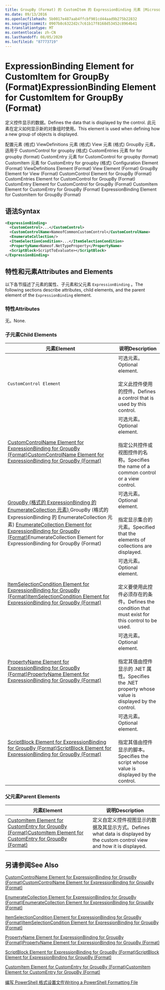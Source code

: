 ```yaml
---
title: GroupBy (Format) 的 CustomItem 的 ExpressionBinding 元素 |Microsoft Docs
ms.date: 09/13/2016
ms.openlocfilehash: 5b0017e487aab4ffcbf901cd44aad9b275b22832
ms.sourcegitcommit: 0907b8c6322d2c7c61b17f8168d53452c8964b41
ms.translationtype: MT
ms.contentlocale: zh-CN
ms.lasthandoff: 08/05/2020
ms.locfileid: "87773719"
---
```

# <a name="expressionbinding-element-for-customitem-for-groupby-format"></a><span data-ttu-id="6f480-102">ExpressionBinding Element for CustomItem for GroupBy (Format)</span><span class="sxs-lookup"><span data-stu-id="6f480-102">ExpressionBinding Element for CustomItem for GroupBy (Format)</span></span>

<span data-ttu-id="6f480-103">定义控件显示的数据。</span><span class="sxs-lookup"><span data-stu-id="6f480-103">Defines the data that is displayed by the control.</span></span> <span data-ttu-id="6f480-104">此元素在定义如何显示新的对象组时使用。</span><span class="sxs-lookup"><span data-stu-id="6f480-104">This element is used when defining how a new group of objects is displayed.</span></span>

<span data-ttu-id="6f480-105">配置元素 (格式) ViewDefinitions 元素 (格式) View 元素 (格式) GroupBy 元素，适用于 CustomControl for groupby (格式) CustomEntries 元素 for for groupby (format) CustomEntry 元素 for CustomControl for groupby (format) CustomItem 元素 for CustomEntry for groupby (格式) </span><span class="sxs-lookup"><span data-stu-id="6f480-105">Configuration Element (Format) ViewDefinitions Element (Format) View Element (Format) GroupBy Element for View (Format) CustomControl Element for GroupBy (Format) CustomEntries Element for CustomControl for GroupBy (Format) CustomEntry Element for CustomControl for GroupBy (Format) CustomItem Element for CustomEntry for GroupBy (Format) ExpressionBinding Element for CustomItem for GroupBy (Format)</span></span>

## <a name="syntax"></a><span data-ttu-id="6f480-106">语法</span><span class="sxs-lookup"><span data-stu-id="6f480-106">Syntax</span></span>

```xml
<ExpressionBinding>
  <CustomControl>...</CustomControl>
  <CustomControlName>NameofCommonCustomControl</CustomControlName>
  <EnumerateCollection/>
  <ItemSelectionCondition>...</ItemSelectionCondition>
  <PropertyName>Nameof.NetTypeProperty</PropertyName>
  <ScriptBlock>ScriptToEvaluate></ScriptBlock>
</ExpressionBinding>
```

## <a name="attributes-and-elements"></a><span data-ttu-id="6f480-107">特性和元素</span><span class="sxs-lookup"><span data-stu-id="6f480-107">Attributes and Elements</span></span>

<span data-ttu-id="6f480-108">以下各节描述了元素的属性、子元素和父元素 `ExpressionBinding` 。</span><span class="sxs-lookup"><span data-stu-id="6f480-108">The following sections describe attributes, child elements, and the parent element of the `ExpressionBinding` element.</span></span>

### <a name="attributes"></a><span data-ttu-id="6f480-109">特性</span><span class="sxs-lookup"><span data-stu-id="6f480-109">Attributes</span></span>

<span data-ttu-id="6f480-110">无。</span><span class="sxs-lookup"><span data-stu-id="6f480-110">None.</span></span>

### <a name="child-elements"></a><span data-ttu-id="6f480-111">子元素</span><span class="sxs-lookup"><span data-stu-id="6f480-111">Child Elements</span></span>

|<span data-ttu-id="6f480-112">元素</span><span class="sxs-lookup"><span data-stu-id="6f480-112">Element</span></span>|<span data-ttu-id="6f480-113">说明</span><span class="sxs-lookup"><span data-stu-id="6f480-113">Description</span></span>|
|-------------|-----------------|
|`CustomControl Element`|<span data-ttu-id="6f480-114">可选元素。</span><span class="sxs-lookup"><span data-stu-id="6f480-114">Optional element.</span></span><br /><br /> <span data-ttu-id="6f480-115">定义此控件使用的控件。</span><span class="sxs-lookup"><span data-stu-id="6f480-115">Defines a control that is used by this control.</span></span>|
|[<span data-ttu-id="6f480-116">CustomControlName Element for ExpressionBinding for GroupBy (Format)</span><span class="sxs-lookup"><span data-stu-id="6f480-116">CustomControlName Element for ExpressionBinding for GroupBy (Format)</span></span>](./customcontrolname-element-for-expressionbinding-for-groupby-format.md)|<span data-ttu-id="6f480-117">可选元素。</span><span class="sxs-lookup"><span data-stu-id="6f480-117">Optional element.</span></span><br /><br /> <span data-ttu-id="6f480-118">指定公共控件或视图控件的名称。</span><span class="sxs-lookup"><span data-stu-id="6f480-118">Specifies the name of a common control or a view control.</span></span>|
|<span data-ttu-id="6f480-119">[GroupBy (格式的 ExpressionBinding 的 EnumerateCollection 元素) ](./enumeratecollection-element-for-expressionbinding-for-groupby-format.md)GroupBy (格式的 ExpressionBinding 的 EnumerateCollection 元素) </span><span class="sxs-lookup"><span data-stu-id="6f480-119">[EnumerateCollection Element for ExpressionBinding for GroupBy (Format)](./enumeratecollection-element-for-expressionbinding-for-groupby-format.md)EnumerateCollection Element for ExpressionBinding for GroupBy (Format)</span></span>|<span data-ttu-id="6f480-120">可选元素。</span><span class="sxs-lookup"><span data-stu-id="6f480-120">Optional element.</span></span><br /><br /> <span data-ttu-id="6f480-121">指定显示集合的元素。</span><span class="sxs-lookup"><span data-stu-id="6f480-121">Specified that the elements of collections are displayed.</span></span>|
|[<span data-ttu-id="6f480-122">ItemSelectionCondition Element for ExpressionBinding for GroupBy (Format)</span><span class="sxs-lookup"><span data-stu-id="6f480-122">ItemSelectionCondition Element for ExpressionBinding for GroupBy (Format)</span></span>](./itemselectioncondition-element-for-expressionbinding-for-groupby-format.md)|<span data-ttu-id="6f480-123">可选元素。</span><span class="sxs-lookup"><span data-stu-id="6f480-123">Optional element.</span></span><br /><br /> <span data-ttu-id="6f480-124">定义要使用此控件必须存在的条件。</span><span class="sxs-lookup"><span data-stu-id="6f480-124">Defines the condition that must exist for this control to be used.</span></span>|
|[<span data-ttu-id="6f480-125">PropertyName Element for ExpressionBinding for GroupBy (Format)</span><span class="sxs-lookup"><span data-stu-id="6f480-125">PropertyName Element for ExpressionBinding for GroupBy (Format)</span></span>](./propertyname-element-for-expressionbinding-for-groupby-format.md)|<span data-ttu-id="6f480-126">可选元素。</span><span class="sxs-lookup"><span data-stu-id="6f480-126">Optional element.</span></span><br /><br /> <span data-ttu-id="6f480-127">指定其值由控件显示的 .NET 属性。</span><span class="sxs-lookup"><span data-stu-id="6f480-127">Specifies the .NET property whose value is displayed by the control.</span></span>|
|[<span data-ttu-id="6f480-128">ScriptBlock Element for ExpressionBinding for GroupBy (Format)</span><span class="sxs-lookup"><span data-stu-id="6f480-128">ScriptBlock Element for ExpressionBinding for GroupBy (Format)</span></span>](./scriptblock-element-for-expressionbinding-for-groupby-format.md)|<span data-ttu-id="6f480-129">可选元素。</span><span class="sxs-lookup"><span data-stu-id="6f480-129">Optional element.</span></span><br /><br /> <span data-ttu-id="6f480-130">指定其值由控件显示的脚本。</span><span class="sxs-lookup"><span data-stu-id="6f480-130">Specifies the script whose value is displayed by the control.</span></span>|

### <a name="parent-elements"></a><span data-ttu-id="6f480-131">父元素</span><span class="sxs-lookup"><span data-stu-id="6f480-131">Parent Elements</span></span>

|<span data-ttu-id="6f480-132">元素</span><span class="sxs-lookup"><span data-stu-id="6f480-132">Element</span></span>|<span data-ttu-id="6f480-133">说明</span><span class="sxs-lookup"><span data-stu-id="6f480-133">Description</span></span>|
|-------------|-----------------|
|[<span data-ttu-id="6f480-134">CustomItem Element for CustomEntry for GroupBy (Format)</span><span class="sxs-lookup"><span data-stu-id="6f480-134">CustomItem Element for CustomEntry for GroupBy (Format)</span></span>](./customitem-element-for-customentry-for-groupby-format.md)|<span data-ttu-id="6f480-135">定义自定义控件视图显示的数据及其显示方式。</span><span class="sxs-lookup"><span data-stu-id="6f480-135">Defines what data is displayed by the custom control view and how it is displayed.</span></span>|

## <a name="see-also"></a><span data-ttu-id="6f480-136">另请参阅</span><span class="sxs-lookup"><span data-stu-id="6f480-136">See Also</span></span>

[<span data-ttu-id="6f480-137">CustomControlName Element for ExpressionBinding for GroupBy (Format)</span><span class="sxs-lookup"><span data-stu-id="6f480-137">CustomControlName Element for ExpressionBinding for GroupBy (Format)</span></span>](./customcontrolname-element-for-expressionbinding-for-groupby-format.md)

[<span data-ttu-id="6f480-138">EnumerateCollection Element for ExpressionBinding for GroupBy (Format)</span><span class="sxs-lookup"><span data-stu-id="6f480-138">EnumerateCollection Element for ExpressionBinding for GroupBy (Format)</span></span>](./enumeratecollection-element-for-expressionbinding-for-groupby-format.md)

[<span data-ttu-id="6f480-139">ItemSelectionCondition Element for ExpressionBinding for GroupBy (Format)</span><span class="sxs-lookup"><span data-stu-id="6f480-139">ItemSelectionCondition Element for ExpressionBinding for GroupBy (Format)</span></span>](./itemselectioncondition-element-for-expressionbinding-for-groupby-format.md)

[<span data-ttu-id="6f480-140">PropertyName Element for ExpressionBinding for GroupBy (Format)</span><span class="sxs-lookup"><span data-stu-id="6f480-140">PropertyName Element for ExpressionBinding for GroupBy (Format)</span></span>](./propertyname-element-for-expressionbinding-for-groupby-format.md)

[<span data-ttu-id="6f480-141">ScriptBlock Element for ExpressionBinding for GroupBy (Format)</span><span class="sxs-lookup"><span data-stu-id="6f480-141">ScriptBlock Element for ExpressionBinding for GroupBy (Format)</span></span>](./scriptblock-element-for-expressionbinding-for-groupby-format.md)

[<span data-ttu-id="6f480-142">CustomItem Element for CustomEntry for GroupBy (Format)</span><span class="sxs-lookup"><span data-stu-id="6f480-142">CustomItem Element for CustomEntry for GroupBy (Format)</span></span>](./customitem-element-for-customentry-for-groupby-format.md)

[<span data-ttu-id="6f480-143">编写 PowerShell 格式设置文件</span><span class="sxs-lookup"><span data-stu-id="6f480-143">Writing a PowerShell Formatting File</span></span>](./writing-a-powershell-formatting-file.md)
